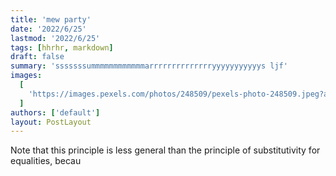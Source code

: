 ```yaml
---
title: 'mew party'
date: '2022/6/25'
lastmod: '2022/6/25'
tags: [hhrhr, markdown]
draft: false
summary: 'sssssssummmmmmmmmmmmarrrrrrrrrrrrrryyyyyyyyyyys ljf'
images:
  [
    'https://images.pexels.com/photos/248509/pexels-photo-248509.jpeg?auto=compress&cs=tinysrgb&w=600',
  ]
authors: ['default']
layout: PostLayout
---
```

   
Note that this principle is less general than the principle of substitutivity for
equalities, becau